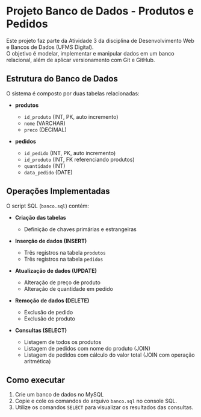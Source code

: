 # Projeto Banco de Dados - Produtos e Pedidos

Este projeto faz parte da Atividade 3 da disciplina de Desenvolvimento Web e Bancos de Dados (UFMS Digital).  
O objetivo é modelar, implementar e manipular dados em um banco relacional, além de aplicar versionamento com Git e GitHub.

## Estrutura do Banco de Dados

O sistema é composto por duas tabelas relacionadas:

- **produtos**
  - `id_produto` (INT, PK, auto incremento)
  - `nome` (VARCHAR)
  - `preco` (DECIMAL)

- **pedidos**
  - `id_pedido` (INT, PK, auto incremento)
  - `id_produto` (INT, FK referenciando produtos)
  - `quantidade` (INT)
  - `data_pedido` (DATE)

## Operações Implementadas

O script SQL (`banco.sql`) contém:

- **Criação das tabelas**
  - Definição de chaves primárias e estrangeiras

- **Inserção de dados (INSERT)**
  - Três registros na tabela `produtos`
  - Três registros na tabela `pedidos`

- **Atualização de dados (UPDATE)**
  - Alteração de preço de produto
  - Alteração de quantidade em pedido

- **Remoção de dados (DELETE)**
  - Exclusão de pedido
  - Exclusão de produto

- **Consultas (SELECT)**
  - Listagem de todos os produtos
  - Listagem de pedidos com nome do produto (JOIN)
  - Listagem de pedidos com cálculo do valor total (JOIN com operação aritmética)

## Como executar

1. Crie um banco de dados no MySQL
2. Copie e cole os comandos do arquivo `banco.sql` no console SQL.
3. Utilize os comandos `SELECT` para visualizar os resultados das consultas.